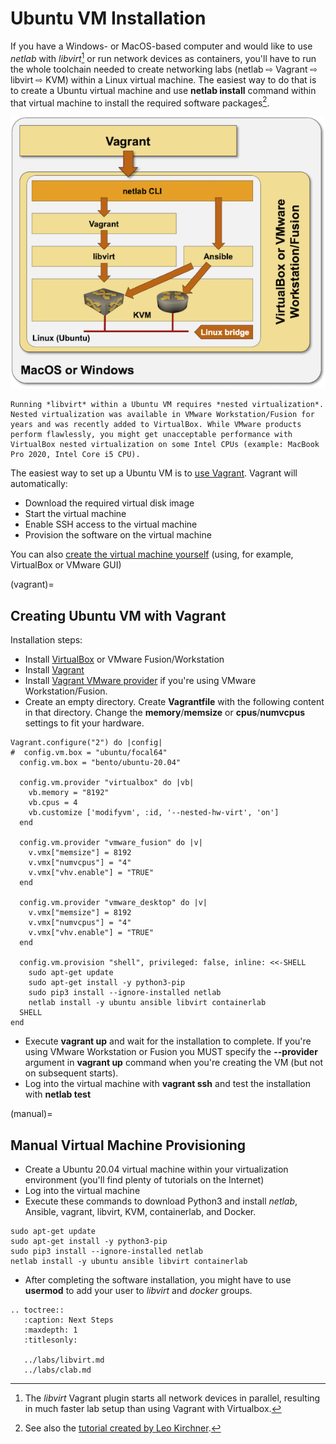 # Ubuntu VM Installation

If you have a Windows- or MacOS-based computer and would like to use *netlab* with *libvirt*[^1] or run network devices as containers, you'll have to run the whole toolchain needed to create networking labs (netlab ⇨ Vagrant ⇨ libvirt ⇨ KVM) within a Linux virtual machine. The easiest way to do that is to create a Ubuntu virtual machine and use **netlab install** command within that virtual machine to install the required software packages[^2].

![Running Ubuntu VM on a desktop OS](ubuntu-on-desktop-os.png)

[^1]: The *libvirt* Vagrant plugin starts all network devices in parallel, resulting in much faster lab setup than using Vagrant with Virtualbox.

[^2]: See also the [tutorial created by Leo Kirchner](https://blog.kirchne.red/netsim-tools-quickstart.html).

```{warning}
Running *‌libvirt* within a Ubuntu VM requires *‌nested virtualization*. Nested virtualization was available in VMware Workstation/Fusion for years and was recently added to VirtualBox. While VMware products perform flawlessly, you might get unacceptable performance with VirtualBox nested virtualization on some Intel CPUs (example: MacBook Pro 2020, Intel Core i5 CPU).
```

The easiest way to set up a Ubuntu VM is to [use Vagrant](vagrant). Vagrant will automatically:

* Download the required virtual disk image
* Start the virtual machine
* Enable SSH access to the virtual machine
* Provision the software on the virtual machine

You can also [create the virtual machine yourself](manual) (using, for example, VirtualBox or VMware GUI)

(vagrant)=
## Creating Ubuntu VM with Vagrant

Installation steps:

* Install [VirtualBox](https://www.virtualbox.org/wiki/Downloads) or VMware Fusion/Workstation
* Install [Vagrant](https://www.vagrantup.com/docs/installation)
* Install [Vagrant VMware provider](https://www.vagrantup.com/docs/providers/vmware) if you're using VMware Workstation/Fusion.
* Create an empty directory. Create **Vagrantfile** with the following content in that directory. Change the **memory**/**memsize** or **cpus**/**numvcpus** settings to fit your hardware.

```
Vagrant.configure("2") do |config|
#  config.vm.box = "ubuntu/focal64"
  config.vm.box = "bento/ubuntu-20.04"

  config.vm.provider "virtualbox" do |vb|
    vb.memory = "8192"
    vb.cpus = 4
    vb.customize ['modifyvm', :id, '--nested-hw-virt', 'on']
  end

  config.vm.provider "vmware_fusion" do |v|
    v.vmx["memsize"] = 8192
    v.vmx["numvcpus"] = "4"
    v.vmx["vhv.enable"] = "TRUE"
  end

  config.vm.provider "vmware_desktop" do |v|
    v.vmx["memsize"] = 8192
    v.vmx["numvcpus"] = "4"
    v.vmx["vhv.enable"] = "TRUE"
  end

  config.vm.provision "shell", privileged: false, inline: <<-SHELL
    sudo apt-get update
    sudo apt-get install -y python3-pip
    sudo pip3 install --ignore-installed netlab
    netlab install -y ubuntu ansible libvirt containerlab
  SHELL
end
```

* Execute **vagrant up** and wait for the installation to complete. If you're using VMware Workstation or Fusion you MUST specify the **--provider** argument in **vagrant up** command when you're creating the VM (but not on subsequent starts).
* Log into the virtual machine with **vagrant ssh** and test the installation with **netlab test**

(manual)=
## Manual Virtual Machine Provisioning

* Create a Ubuntu 20.04 virtual machine within your virtualization environment (you'll find plenty of tutorials on the Internet)
* Log into the virtual machine
* Execute these commands to download Python3 and install *netlab*, Ansible, vagrant, libvirt, KVM, containerlab, and Docker.

```
sudo apt-get update
sudo apt-get install -y python3-pip
sudo pip3 install --ignore-installed netlab
netlab install -y ubuntu ansible libvirt containerlab
```

* After completing the software installation, you might have to use **usermod** to add your user to *libvirt* and *docker* groups.

```eval_rst
.. toctree::
   :caption: Next Steps
   :maxdepth: 1
   :titlesonly:

   ../labs/libvirt.md
   ../labs/clab.md
```
